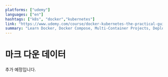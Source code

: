 ```yaml
---
platforms: ["udemy"]
languages: ["en"]
hashtags: ["k8s", "docker","kubernetes"]
link: "https://www.udemy.com/course/docker-kubernetes-the-practical-guide/"
summary: "Learn Docker, Docker Compose, Multi-Container Projects, Deployment and all about Kubernetes from the ground up!"
---
```


# 마크 다운 데이터

추가 예정입니다.

